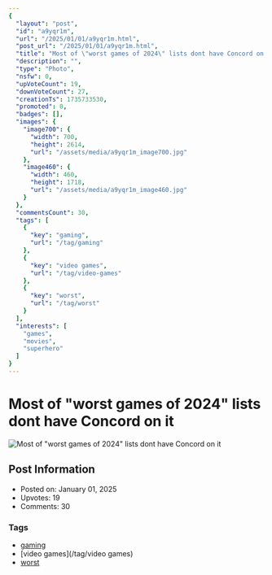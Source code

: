 ```yaml
---
{
  "layout": "post",
  "id": "a9yqr1m",
  "url": "/2025/01/01/a9yqr1m.html",
  "post_url": "/2025/01/01/a9yqr1m.html",
  "title": "Most of \"worst games of 2024\" lists dont have Concord on it",
  "description": "",
  "type": "Photo",
  "nsfw": 0,
  "upVoteCount": 19,
  "downVoteCount": 27,
  "creationTs": 1735733530,
  "promoted": 0,
  "badges": [],
  "images": {
    "image700": {
      "width": 700,
      "height": 2614,
      "url": "/assets/media/a9yqr1m_image700.jpg"
    },
    "image460": {
      "width": 460,
      "height": 1718,
      "url": "/assets/media/a9yqr1m_image460.jpg"
    }
  },
  "commentsCount": 30,
  "tags": [
    {
      "key": "gaming",
      "url": "/tag/gaming"
    },
    {
      "key": "video games",
      "url": "/tag/video-games"
    },
    {
      "key": "worst",
      "url": "/tag/worst"
    }
  ],
  "interests": [
    "games",
    "movies",
    "superhero"
  ]
}
---
```


# Most of "worst games of 2024" lists dont have Concord on it

![Most of "worst games of 2024" lists dont have Concord on it](/assets/media/a9yqr1m_image700.jpg)

## Post Information

- Posted on: January 01, 2025
- Upvotes: 19
- Comments: 30

### Tags

- [gaming](/tag/gaming)
- [video games](/tag/video games)
- [worst](/tag/worst)
